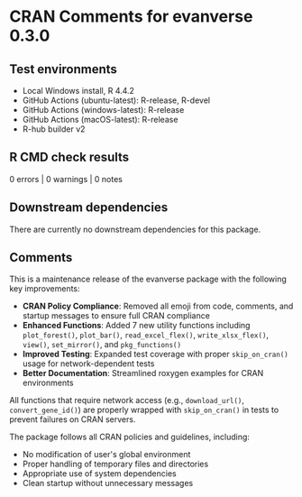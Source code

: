 # CRAN Comments for evanverse 0.3.0

## Test environments
* Local Windows install, R 4.4.2
* GitHub Actions (ubuntu-latest): R-release, R-devel
* GitHub Actions (windows-latest): R-release
* GitHub Actions (macOS-latest): R-release
* R-hub builder v2

## R CMD check results

0 errors | 0 warnings | 0 notes

## Downstream dependencies

There are currently no downstream dependencies for this package.

## Comments

This is a maintenance release of the evanverse package with the following key improvements:

* **CRAN Policy Compliance**: Removed all emoji from code, comments, and startup messages to ensure full CRAN compliance
* **Enhanced Functions**: Added 7 new utility functions including `plot_forest()`, `plot_bar()`, `read_excel_flex()`, `write_xlsx_flex()`, `view()`, `set_mirror()`, and `pkg_functions()`
* **Improved Testing**: Expanded test coverage with proper `skip_on_cran()` usage for network-dependent tests
* **Better Documentation**: Streamlined roxygen examples for CRAN environments

All functions that require network access (e.g., `download_url()`, `convert_gene_id()`) are properly wrapped with `skip_on_cran()` in tests to prevent failures on CRAN servers.

The package follows all CRAN policies and guidelines, including:
* No modification of user's global environment
* Proper handling of temporary files and directories
* Appropriate use of system dependencies
* Clean startup without unnecessary messages